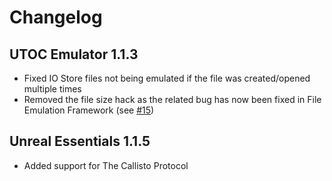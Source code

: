 # Changelog
## UTOC Emulator 1.1.3
- Fixed IO Store files not being emulated if the file was created/opened multiple times
- Removed the file size hack as the related bug has now been fixed in File Emulation Framework (see [#15](https://github.com/Sewer56/FileEmulationFramework/issues/15))

## Unreal Essentials 1.1.5
- Added support for The Callisto Protocol
